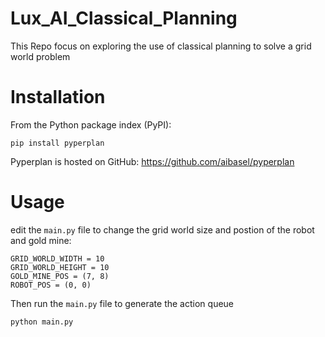 # Lux_AI_Classical_Planning
This Repo focus on exploring the use of classical planning to solve a grid world problem

# Installation

From the Python package index (PyPI):

    pip install pyperplan
    
Pyperplan is hosted on GitHub: https://github.com/aibasel/pyperplan

# Usage

edit the `main.py` file to change the grid world size and postion of the robot and gold mine:
```
GRID_WORLD_WIDTH = 10
GRID_WORLD_HEIGHT = 10
GOLD_MINE_POS = (7, 8)
ROBOT_POS = (0, 0)
```
Then run the `main.py` file to generate the action queue
```
python main.py
```
